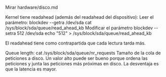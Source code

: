 Mirar hardware/disco.md

Kernel tiene readahead (además del readahead del dispositivo):
Leer el parámetro:
  blockdev --getra /dev/sda
  cat /sys/block/sda/queue/read_ahead_kb
Modificar el parámetro
  blockdev --setra 512 /dev/sda
  echo "512" > /sys/block/sda/queue/read_ahead_kb

El readahead tiene como contrapartida que cada lectura tarda más.

Queue length:
cat /sys/block/sda/queue/nr_requests
Tamaño de la cola de peticiones a disco.
Un valor alto puede ser bueno porque ordena las peticiones y junta las peticiones más próximas en disco.
La desventaja es que la latencia es mayor.

